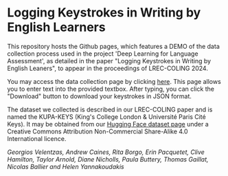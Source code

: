 # Logging Keystrokes in Writing by English Learners

This repository hosts the Github pages, which features a DEMO of the data collection process used in the project 'Deep Learning for Language Assessment', as detailed in the paper "Logging Keystrokes in Writing by English Leaners", to appear in the proceedings of LREC-COLING 2024.

You may access the data collection page by clicking [here](https://cambridgealta.github.io/keylog-pages/). This page allows you to enter text into the provided textbox. After typing, you can click the "Download" button to download your keystrokes in JSON format.

The dataset we collected is described in our LREC-COLING paper and is named the KUPA-KEYS (King's College London & Université Paris Cité Keys). It may be obtained from our [Hugging Face dataset page](https://huggingface.co/datasets/ALTACambridge/KUPA-KEYS) under a Creative Commons Attribution Non-Commercial Share-Alike 4.0 International licence.

_Georgios Velentzas, Andrew Caines, Rita Borgo, Erin Pacquetet, Clive Hamilton, Taylor Arnold, Diane Nicholls, Paula Buttery, Thomas Gaillat, Nicolas Ballier and Helen Yannakoudakis_
